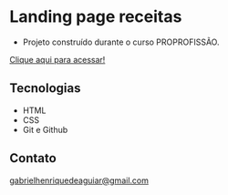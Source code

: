  # Landing page receitas 

 - Projeto construído durante o curso PROPROFISSÃO.

 [Clique aqui para acessar!](https://gabrielaguiar1573.github.io/landingPageReceitas/)

## Tecnologias

- HTML
- CSS
- Git e Github

## Contato

gabrielhenriquedeaguiar@gmail.com
